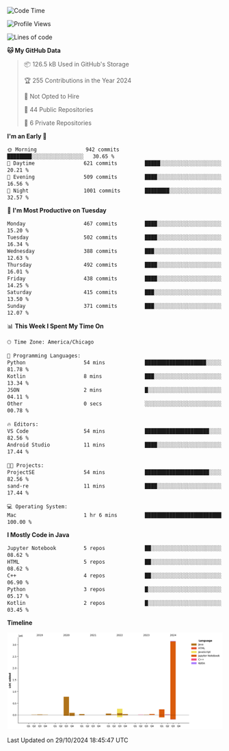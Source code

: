 <!--START_SECTION:waka-->
![Code Time](http://img.shields.io/badge/Code%20Time-689%20hrs%2055%20mins-blue)

![Profile Views](http://img.shields.io/badge/Profile%20Views-40-blue)

![Lines of code](https://img.shields.io/badge/From%20Hello%20World%20I%27ve%20Written-4.8%20million%20lines%20of%20code-blue)

**🐱 My GitHub Data** 

> 📦 126.5 kB Used in GitHub's Storage 
 > 
> 🏆 255 Contributions in the Year 2024
 > 
> 🚫 Not Opted to Hire
 > 
> 📜 44 Public Repositories 
 > 
> 🔑 6 Private Repositories 
 > 
**I'm an Early 🐤** 

```text
🌞 Morning                942 commits         ████████░░░░░░░░░░░░░░░░░   30.65 % 
🌆 Daytime                621 commits         █████░░░░░░░░░░░░░░░░░░░░   20.21 % 
🌃 Evening                509 commits         ████░░░░░░░░░░░░░░░░░░░░░   16.56 % 
🌙 Night                  1001 commits        ████████░░░░░░░░░░░░░░░░░   32.57 % 
```
📅 **I'm Most Productive on Tuesday** 

```text
Monday                   467 commits         ████░░░░░░░░░░░░░░░░░░░░░   15.20 % 
Tuesday                  502 commits         ████░░░░░░░░░░░░░░░░░░░░░   16.34 % 
Wednesday                388 commits         ███░░░░░░░░░░░░░░░░░░░░░░   12.63 % 
Thursday                 492 commits         ████░░░░░░░░░░░░░░░░░░░░░   16.01 % 
Friday                   438 commits         ████░░░░░░░░░░░░░░░░░░░░░   14.25 % 
Saturday                 415 commits         ███░░░░░░░░░░░░░░░░░░░░░░   13.50 % 
Sunday                   371 commits         ███░░░░░░░░░░░░░░░░░░░░░░   12.07 % 
```


📊 **This Week I Spent My Time On** 

```text
🕑︎ Time Zone: America/Chicago

💬 Programming Languages: 
Python                   54 mins             ████████████████████░░░░░   81.78 % 
Kotlin                   8 mins              ███░░░░░░░░░░░░░░░░░░░░░░   13.34 % 
JSON                     2 mins              █░░░░░░░░░░░░░░░░░░░░░░░░   04.11 % 
Other                    0 secs              ░░░░░░░░░░░░░░░░░░░░░░░░░   00.78 % 

🔥 Editors: 
VS Code                  54 mins             █████████████████████░░░░   82.56 % 
Android Studio           11 mins             ████░░░░░░░░░░░░░░░░░░░░░   17.44 % 

🐱‍💻 Projects: 
ProjectSE                54 mins             █████████████████████░░░░   82.56 % 
sand-re                  11 mins             ████░░░░░░░░░░░░░░░░░░░░░   17.44 % 

💻 Operating System: 
Mac                      1 hr 6 mins         █████████████████████████   100.00 % 
```

**I Mostly Code in Java** 

```text
Jupyter Notebook         5 repos             ██░░░░░░░░░░░░░░░░░░░░░░░   08.62 % 
HTML                     5 repos             ██░░░░░░░░░░░░░░░░░░░░░░░   08.62 % 
C++                      4 repos             ██░░░░░░░░░░░░░░░░░░░░░░░   06.90 % 
Python                   3 repos             █░░░░░░░░░░░░░░░░░░░░░░░░   05.17 % 
Kotlin                   2 repos             █░░░░░░░░░░░░░░░░░░░░░░░░   03.45 % 
```



**Timeline**

![Lines of Code chart](https://raw.githubusercontent.com/phanijsp/phanijsp/main/assets/bar_graph.png)


 Last Updated on 29/10/2024 18:45:47 UTC
<!--END_SECTION:waka-->
